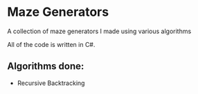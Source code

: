 # Maze Generators
 A collection of maze generators I made using various algorithms 
 
 All of the code is written in C#.
 

 ## Algorithms done:
 - Recursive Backtracking
